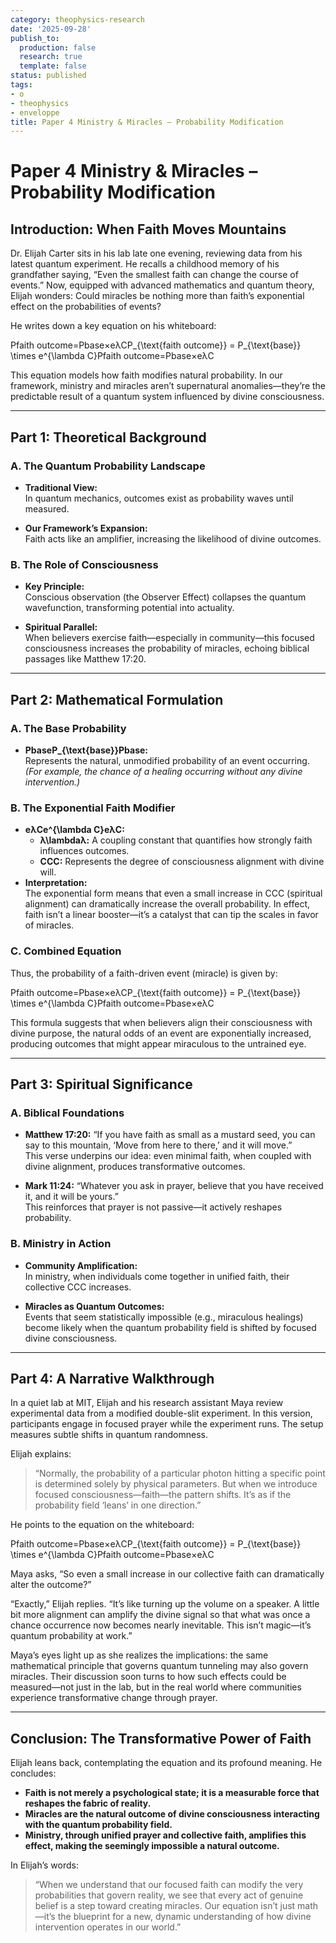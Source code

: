 ```yaml
---
category: theophysics-research
date: '2025-09-28'
publish_to:
  production: false
  research: true
  template: false
status: published
tags:
- o
- theophysics
- enveloppe
title: Paper 4 Ministry & Miracles – Probability Modification
---
```

   
# Paper 4 Ministry & Miracles – Probability Modification   
   
## Introduction: When Faith Moves Mountains   
   
Dr. Elijah Carter sits in his lab late one evening, reviewing data from his latest quantum experiment. He recalls a childhood memory of his grandfather saying, “Even the smallest faith can change the course of events.” Now, equipped with advanced mathematics and quantum theory, Elijah wonders: Could miracles be nothing more than faith’s exponential effect on the probabilities of events?   
   
He writes down a key equation on his whiteboard:   
   
Pfaith outcome=Pbase×eλCP_{\text{faith outcome}} = P_{\text{base}} \times e^{\lambda C}Pfaith outcome​=Pbase​×eλC   
   
This equation models how faith modifies natural probability. In our framework, ministry and miracles aren’t supernatural anomalies—they’re the predictable result of a quantum system influenced by divine consciousness.   
   
   
---   
   
## Part 1: Theoretical Background   
   
### A. The Quantum Probability Landscape   
   
   
- **Traditional View:**     
    In quantum mechanics, outcomes exist as probability waves until measured.   
   
- **Our Framework’s Expansion:**     
    Faith acts like an amplifier, increasing the likelihood of divine outcomes.   
   
### B. The Role of Consciousness   
   
   
- **Key Principle:**     
    Conscious observation (the Observer Effect) collapses the quantum wavefunction, transforming potential into actuality.   
   
- **Spiritual Parallel:**     
    When believers exercise faith—especially in community—this focused consciousness increases the probability of miracles, echoing biblical passages like Matthew 17:20.   
   
   
---   
   
## Part 2: Mathematical Formulation   
   
### A. The Base Probability   
   
   
- **PbaseP_{\text{base}}Pbase​:**     
    Represents the natural, unmodified probability of an event occurring.     
    _(For example, the chance of a healing occurring without any divine intervention.)_   
   
### B. The Exponential Faith Modifier   
   
   
- **eλCe^{\lambda C}eλC:**   
    - **λ\lambdaλ:** A coupling constant that quantifies how strongly faith influences outcomes.   
    - **CCC:** Represents the degree of consciousness alignment with divine will.   
- **Interpretation:**     
    The exponential form means that even a small increase in CCC (spiritual alignment) can dramatically increase the overall probability. In effect, faith isn’t a linear booster—it’s a catalyst that can tip the scales in favor of miracles.   
   
### C. Combined Equation   
   
Thus, the probability of a faith-driven event (miracle) is given by:   
   
Pfaith outcome=Pbase×eλCP_{\text{faith outcome}} = P_{\text{base}} \times e^{\lambda C}Pfaith outcome​=Pbase​×eλC   
   
This formula suggests that when believers align their consciousness with divine purpose, the natural odds of an event are exponentially increased, producing outcomes that might appear miraculous to the untrained eye.   
   
   
---   
   
## Part 3: Spiritual Significance   
   
### A. Biblical Foundations   
   
   
- **Matthew 17:20:** “If you have faith as small as a mustard seed, you can say to this mountain, ‘Move from here to there,’ and it will move.”     
    This verse underpins our idea: even minimal faith, when coupled with divine alignment, produces transformative outcomes.   
       
   
- **Mark 11:24:** “Whatever you ask in prayer, believe that you have received it, and it will be yours.”     
    This reinforces that prayer is not passive—it actively reshapes probability.   
       
   
### B. Ministry in Action   
   
   
- **Community Amplification:**     
    In ministry, when individuals come together in unified faith, their collective CCC increases.   
   
- **Miracles as Quantum Outcomes:**     
    Events that seem statistically impossible (e.g., miraculous healings) become likely when the quantum probability field is shifted by focused divine consciousness.   
   
   
---   
   
## Part 4: A Narrative Walkthrough   
   
In a quiet lab at MIT, Elijah and his research assistant Maya review experimental data from a modified double-slit experiment. In this version, participants engage in focused prayer while the experiment runs. The setup measures subtle shifts in quantum randomness.   
   
Elijah explains:   
   
> “Normally, the probability of a particular photon hitting a specific point is determined solely by physical parameters. But when we introduce focused consciousness—faith—the pattern shifts. It’s as if the probability field ‘leans’ in one direction.”   
   
He points to the equation on the whiteboard:   
   
Pfaith outcome=Pbase×eλCP_{\text{faith outcome}} = P_{\text{base}} \times e^{\lambda C}Pfaith outcome​=Pbase​×eλC   
   
Maya asks, “So even a small increase in our collective faith can dramatically alter the outcome?”   
   
“Exactly,” Elijah replies. “It’s like turning up the volume on a speaker. A little bit more alignment can amplify the divine signal so that what was once a chance occurrence now becomes nearly inevitable. This isn’t magic—it’s quantum probability at work.”   
   
Maya’s eyes light up as she realizes the implications: the same mathematical principle that governs quantum tunneling may also govern miracles. Their discussion soon turns to how such effects could be measured—not just in the lab, but in the real world where communities experience transformative change through prayer.   
   
   
---   
   
## Conclusion: The Transformative Power of Faith   
   
Elijah leans back, contemplating the equation and its profound meaning. He concludes:   
   
   
- **Faith is not merely a psychological state; it is a measurable force that reshapes the fabric of reality.**   
- **Miracles are the natural outcome of divine consciousness interacting with the quantum probability field.**   
- **Ministry, through unified prayer and collective faith, amplifies this effect, making the seemingly impossible a natural outcome.**   
   
In Elijah’s words:   
   
> “When we understand that our focused faith can modify the very probabilities that govern reality, we see that every act of genuine belief is a step toward creating miracles. Our equation isn’t just math—it’s the blueprint for a new, dynamic understanding of how divine intervention operates in our world.”